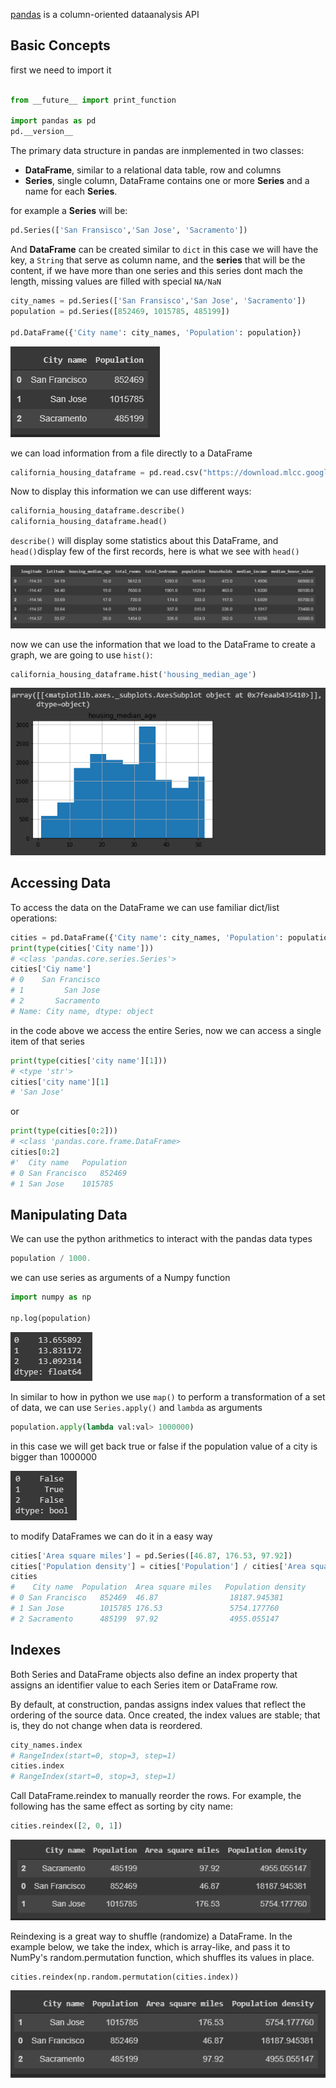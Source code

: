 [pandas](http://pandas.pydata.org/pandas-docs/stable/index.html) is a column-oriented dataanalysis API

## Basic Concepts

first we need to import it

```python

from __future__ import print_function

import pandas as pd
pd.__version__

```

The primary data structure in pandas are inmplemented in two classes:

* **DataFrame**, similar to a relational data table, row and columns
* **Series**, single column, DataFrame contains one or more **Series** and a name for each **Series**.

for example a **Series** will be:

```python
pd.Series(['San Fransisco','San Jose', 'Sacramento'])
```

And **DataFrame** can be created similar to `dict` in this case we will have the key, a `String` that serve as column name, and the **series** that will be the content, if we have more than one series  and this series dont mach the length, missing values are filled with special `NA/NaN`

```python
city_names = pd.Series(['San Fransisco','San Jose', 'Sacramento'])
population = pd.Series([852469, 1015785, 485199])

pd.DataFrame({'City name': city_names, 'Population': population})
```

![009.DataFrame](../images/009_DataFrame.png)

we can load information from a file directly to a DataFrame

```python
california_housing_dataframe = pd.read.csv("https://download.mlcc.google.com/mledu-datasets/california_housing_train.csv", sep = ',')
```
Now to display this information we can use different ways:

```python
california_housing_dataframe.describe()
california_housing_dataframe.head()
```

`describe()` will display some statistics about this DataFrame, and `head()`display few of the first records,
here is what we see with `head()`

![010_pandas_head](../images/010_pandas_head.png)

now we can use the information that we load to the DataFrame to create a graph, we are going to use `hist()`:

```python
california_housing_dataframe.hist('housing_median_age')
```

![hist](../images/011_pandas_hist.png)


## Accessing Data

To access the data on the DataFrame we can use familiar dict/list operations:

```python
cities = pd.DataFrame({'City name': city_names, 'Population': population})
print(type(cities['City name']))
# <class 'pandas.core.series.Series'>
cities['Ciy name']
# 0    San Francisco
# 1         San Jose
# 2       Sacramento
# Name: City name, dtype: object
```

in the code above we access the entire Series, now we can access a single item of that series

```python
print(type(cities['city name'][1]))
# <type 'str'>
cities['city name'][1]
# 'San Jose'
```

or 

```python
print(type(cities[0:2]))
# <class 'pandas.core.frame.DataFrame>
cities[0:2]
#' 	City name	Population
# 0	San Francisco	852469
# 1	San Jose	1015785
```

## Manipulating Data

We can use the python arithmetics to interact with the pandas data types

```python
population / 1000.
```

we can use series as arguments of a Numpy function

```python
import numpy as np

np.log(population)
```

![012_nplog](../images/012_nplog.png)

In similar to how in python we use `map()` to perform a transformation of a set of data, we can use `Series.apply()` and `lambda` as arguments 

```python
population.apply(lambda val:val> 1000000)
```
in this case we will get back true or false if the population value of a city is bigger than $1000000$

![013_apply_Function](../images/013_apply_Function.png)

to modify DataFrames we can do it in a easy way

```python
cities['Area square miles'] = pd.Series([46.87, 176.53, 97.92])
cities['Population density'] = cities['Population'] / cities['Area square miles']
cities
#    City name	Population	Area square miles	Population density
# 0	San Francisco	852469	46.87	             18187.945381
# 1	San Jose	    1015785	176.53	             5754.177760
# 2	Sacramento	    485199	97.92	             4955.055147
```

## Indexes

Both Series and DataFrame objects also define an index property that assigns an identifier value to each Series item or DataFrame row.

By default, at construction, pandas assigns index values that reflect the ordering of the source data. Once created, the index values are stable; that is, they do not change when data is reordered.

```python
city_names.index
# RangeIndex(start=0, stop=3, step=1)
cities.index
# RangeIndex(start=0, stop=3, step=1)
```

Call DataFrame.reindex to manually reorder the rows. For example, the following has the same effect as sorting by city name:

```python
cities.reindex([2, 0, 1])
```
![014_reindex](../images/014_reindex.png)

Reindexing is a great way to shuffle (randomize) a DataFrame. In the example below, we take the index, which is array-like, and pass it to NumPy's random.permutation function, which shuffles its values in place.

```python 
cities.reindex(np.random.permutation(cities.index))
```

![015_permutations](../images/015_permutations.png)